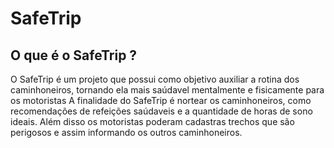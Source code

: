 # SafeTrip

## 	O que é o SafeTrip ?

  O SafeTrip é um projeto que possui como objetivo auxiliar a  rotina dos caminhoneiros, tornando ela mais saúdavel mentalmente e fisicamente para os motoristas 
  A finalidade do SafeTrip é nortear os caminhoneiros, como recomendações de refeições saúdaveis e a quantidade de horas de sono ideais. Além disso os motoristas poderam  cadastras trechos que são perigosos e assim informando os outros caminhoneiros. 
 

